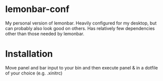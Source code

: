 # lemonbar-conf
My personal version of lemonbar. Heavily configured for my desktop, but can probably also look good on others. Has relatively few dependencies other than those needed by lemonbar.

# Installation
Move panel and bar input to your bin and then execute panel & in a dotfile of your choice (e.g. .xinitrc)
